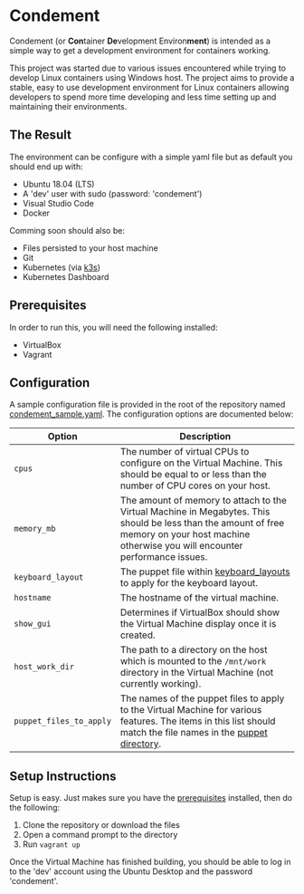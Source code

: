 # Condement

Condement (or **Con**tainer **De**velopment Environ**ment**) is intended as a simple way to get a development environment for containers working.

This project was started due to various issues encountered while trying to develop Linux containers using Windows host. The project aims to provide a stable, easy to use development environment for Linux containers allowing developers to spend more time developing and less time setting up and maintaining their environments.

## The Result

The environment can be configure with a simple yaml file but as default you should end up with:

* Ubuntu 18.04 (LTS)
* A 'dev' user with sudo (password: 'condement')
* Visual Studio Code
* Docker

Comming soon should also be:

* Files persisted to your host machine
* Git
* Kubernetes (via [k3s](http://k3s.io))
* Kubernetes Dashboard

## Prerequisites

In order to run this, you will need the following installed:

* VirtualBox
* Vagrant

## Configuration

A sample configuration file is provided in the root of the repository named [condement_sample.yaml](./condiment_sample.yaml). The configuration options are documented below:

| Option | Description |
|---|---|
| `cpus` | The number of virtual CPUs to configure on the Virtual Machine. This should be equal to or less than the number of CPU cores on your host. |
| `memory_mb` | The amount of memory to attach to the Virtual Machine in Megabytes. This should be less than the amount of free memory on your host machine otherwise you will encounter performance issues. |
| `keyboard_layout` | The puppet file within [keyboard_layouts](./keyboard_layouts) to apply for the keyboard layout. |
| `hostname` | The hostname of the virtual machine. |
| `show_gui` | Determines if VirtualBox should show the Virtual Machine display once it is created. |
| `host_work_dir` | The path to a directory on the host which is mounted to the `/mnt/work` directory in the Virtual Machine (not currently working). |
| `puppet_files_to_apply` | The names of the puppet files to apply to the Virtual Machine for various features. The items in this list should match the file names in the [puppet directory](./puppet). |

## Setup Instructions

Setup is easy. Just makes sure you have the [prerequisites](#prerequisites) installed, then do the following:

1. Clone the repository or download the files
2. Open a command prompt to the directory
3. Run `vagrant up`

Once the Virtual Machine has finished building, you should be able to log in to the 'dev' account using the Ubuntu Desktop and the password 'condement'.